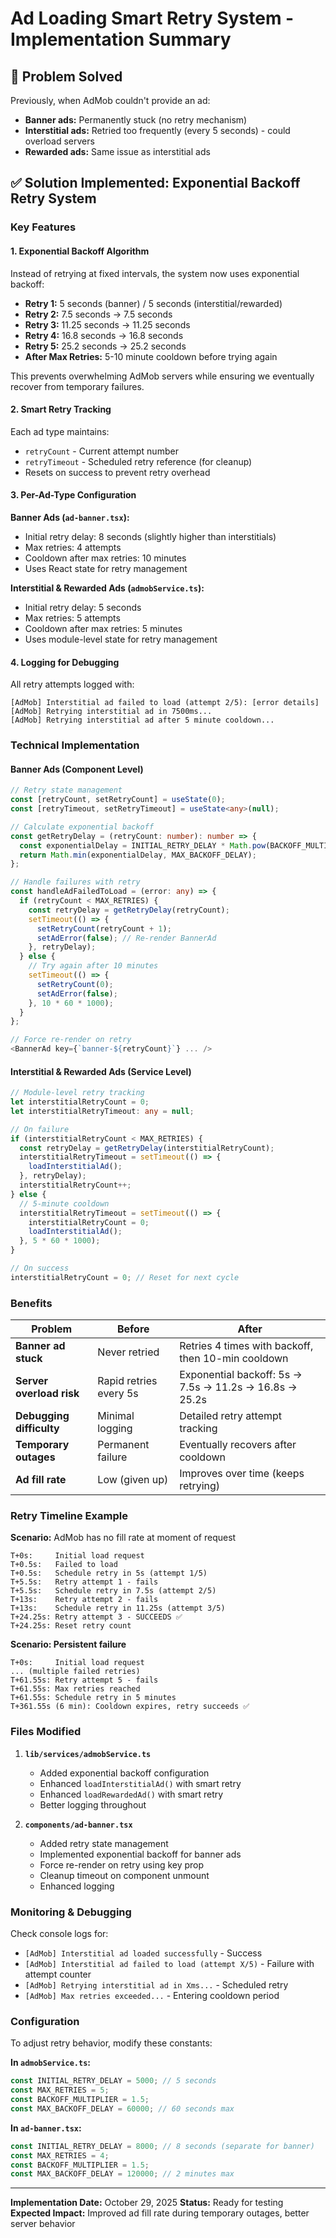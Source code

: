 # Ad Loading Smart Retry System - Implementation Summary

## 🎯 Problem Solved
Previously, when AdMob couldn't provide an ad:
- **Banner ads:** Permanently stuck (no retry mechanism)
- **Interstitial ads:** Retried too frequently (every 5 seconds) - could overload servers
- **Rewarded ads:** Same issue as interstitial ads

## ✅ Solution Implemented: Exponential Backoff Retry System

### Key Features

#### 1. **Exponential Backoff Algorithm**
Instead of retrying at fixed intervals, the system now uses exponential backoff:
- **Retry 1:** 5 seconds (banner) / 5 seconds (interstitial/rewarded)
- **Retry 2:** 7.5 seconds → 7.5 seconds
- **Retry 3:** 11.25 seconds → 11.25 seconds
- **Retry 4:** 16.8 seconds → 16.8 seconds
- **Retry 5:** 25.2 seconds → 25.2 seconds
- **After Max Retries:** 5-10 minute cooldown before trying again

This prevents overwhelming AdMob servers while ensuring we eventually recover from temporary failures.

#### 2. **Smart Retry Tracking**
Each ad type maintains:
- `retryCount` - Current attempt number
- `retryTimeout` - Scheduled retry reference (for cleanup)
- Resets on success to prevent retry overhead

#### 3. **Per-Ad-Type Configuration**

**Banner Ads (`ad-banner.tsx`):**
- Initial retry delay: 8 seconds (slightly higher than interstitials)
- Max retries: 4 attempts
- Cooldown after max retries: 10 minutes
- Uses React state for retry management

**Interstitial & Rewarded Ads (`admobService.ts`):**
- Initial retry delay: 5 seconds
- Max retries: 5 attempts
- Cooldown after max retries: 5 minutes
- Uses module-level state for retry management

#### 4. **Logging for Debugging**
All retry attempts logged with:
```
[AdMob] Interstitial ad failed to load (attempt 2/5): [error details]
[AdMob] Retrying interstitial ad in 7500ms...
[AdMob] Retrying interstitial ad after 5 minute cooldown...
```

### Technical Implementation

#### Banner Ads (Component Level)
```typescript
// Retry state management
const [retryCount, setRetryCount] = useState(0);
const [retryTimeout, setRetryTimeout] = useState<any>(null);

// Calculate exponential backoff
const getRetryDelay = (retryCount: number): number => {
  const exponentialDelay = INITIAL_RETRY_DELAY * Math.pow(BACKOFF_MULTIPLIER, retryCount);
  return Math.min(exponentialDelay, MAX_BACKOFF_DELAY);
};

// Handle failures with retry
const handleAdFailedToLoad = (error: any) => {
  if (retryCount < MAX_RETRIES) {
    const retryDelay = getRetryDelay(retryCount);
    setTimeout(() => {
      setRetryCount(retryCount + 1);
      setAdError(false); // Re-render BannerAd
    }, retryDelay);
  } else {
    // Try again after 10 minutes
    setTimeout(() => {
      setRetryCount(0);
      setAdError(false);
    }, 10 * 60 * 1000);
  }
};

// Force re-render on retry
<BannerAd key={`banner-${retryCount}`} ... />
```

#### Interstitial & Rewarded Ads (Service Level)
```typescript
// Module-level retry tracking
let interstitialRetryCount = 0;
let interstitialRetryTimeout: any = null;

// On failure
if (interstitialRetryCount < MAX_RETRIES) {
  const retryDelay = getRetryDelay(interstitialRetryCount);
  interstitialRetryTimeout = setTimeout(() => {
    loadInterstitialAd();
  }, retryDelay);
  interstitialRetryCount++;
} else {
  // 5-minute cooldown
  interstitialRetryTimeout = setTimeout(() => {
    interstitialRetryCount = 0;
    loadInterstitialAd();
  }, 5 * 60 * 1000);
}

// On success
interstitialRetryCount = 0; // Reset for next cycle
```

### Benefits

| Problem | Before | After |
|---------|--------|-------|
| **Banner ad stuck** | Never retried | Retries 4 times with backoff, then 10-min cooldown |
| **Server overload risk** | Rapid retries every 5s | Exponential backoff: 5s → 7.5s → 11.2s → 16.8s → 25.2s |
| **Debugging difficulty** | Minimal logging | Detailed retry attempt tracking |
| **Temporary outages** | Permanent failure | Eventually recovers after cooldown |
| **Ad fill rate** | Low (given up) | Improves over time (keeps retrying) |

### Retry Timeline Example

**Scenario:** AdMob has no fill rate at moment of request

```
T+0s:     Initial load request
T+0.5s:   Failed to load
T+0.5s:   Schedule retry in 5s (attempt 1/5)
T+5.5s:   Retry attempt 1 - fails
T+5.5s:   Schedule retry in 7.5s (attempt 2/5)
T+13s:    Retry attempt 2 - fails
T+13s:    Schedule retry in 11.25s (attempt 3/5)
T+24.25s: Retry attempt 3 - SUCCEEDS ✅
T+24.25s: Reset retry count
```

**Scenario: Persistent failure**

```
T+0s:     Initial load request
... (multiple failed retries)
T+61.55s: Retry attempt 5 - fails
T+61.55s: Max retries reached
T+61.55s: Schedule retry in 5 minutes
T+361.55s (6 min): Cooldown expires, retry succeeds ✅
```

### Files Modified

1. **`lib/services/admobService.ts`**
   - Added exponential backoff configuration
   - Enhanced `loadInterstitialAd()` with smart retry
   - Enhanced `loadRewardedAd()` with smart retry
   - Better logging throughout

2. **`components/ad-banner.tsx`**
   - Added retry state management
   - Implemented exponential backoff for banner ads
   - Force re-render on retry using key prop
   - Cleanup timeout on component unmount
   - Enhanced logging

### Monitoring & Debugging

Check console logs for:
- `[AdMob] Interstitial ad loaded successfully` - Success
- `[AdMob] Interstitial ad failed to load (attempt X/5)` - Failure with attempt counter
- `[AdMob] Retrying interstitial ad in Xms...` - Scheduled retry
- `[AdMob] Max retries exceeded...` - Entering cooldown period

### Configuration

To adjust retry behavior, modify these constants:

**In `admobService.ts`:**
```typescript
const INITIAL_RETRY_DELAY = 5000; // 5 seconds
const MAX_RETRIES = 5;
const BACKOFF_MULTIPLIER = 1.5;
const MAX_BACKOFF_DELAY = 60000; // 60 seconds max
```

**In `ad-banner.tsx`:**
```typescript
const INITIAL_RETRY_DELAY = 8000; // 8 seconds (separate for banner)
const MAX_RETRIES = 4;
const BACKOFF_MULTIPLIER = 1.5;
const MAX_BACKOFF_DELAY = 120000; // 2 minutes max
```

---

**Implementation Date:** October 29, 2025
**Status:** Ready for testing
**Expected Impact:** Improved ad fill rate during temporary outages, better server behavior
